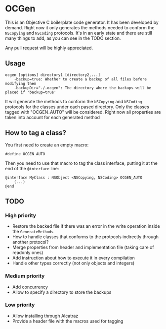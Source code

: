 # OCGen
This is an Objective C boilerplate code generator. It has been developed by demand.
Right now it only generates the methods needed to conform the `NSCopying` and `NSCoding` protocols.
It's in an early state and there are still many things to add, as you can see in the TODO section.

Any pull request will be highly appreciated.

## Usage

	ocgen [options] directory1 [directory2,...]
  		-backup=true: Whether to create a backup of all files before modifying them
  		-backupDir="./.ocgen": The directory where the backups will be placed if 'backup=true'

It will generate the methods to conform the `NSCopying` and `NSCoding` protocols for the classes under each pased directory. Only the classes tagged with "OCGEN_AUTO" will be considered. Right now all properties are taken into account for each generated method

## How to tag a class?
You first need to create an empty macro:

	#define OCGEN_AUTO

Then you need to use that macro to tag the class interface, putting it at the end of the `@interface` line:

	@interface MyClass : NSObject <NSCopying, NSCoding> OCGEN_AUTO
		(...)
	@end


## TODO
### High priority
* Restore the backed file if there was an error in the write operation inside the `GenerateMethods`
* How to handle classes that conforms to the protocols indirectly through another protocol?
* Merge properties from header and implementation file (taking care of readonly ones)
* Add instruction about how to execute it in every compilation
* Handle other types correctly (not only objects and integers)

### Medium priority
* Add concurrency
* Allow to specify a directory to store the backups

### Low priority
* Allow installing through Alcatraz
* Provide a header file with the macros used for tagging
